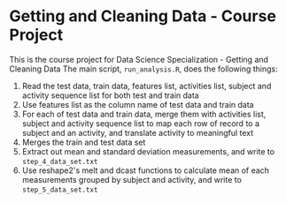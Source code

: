 # Getting and Cleaning Data - Course Project

This is the course project for Data Science Specialization - Getting and Cleaning Data
The main script, `run_analysis.R`, does the following things:

1. Read the test data, train data, features list, activities list, subject and activity sequence list for both test and train data
2. Use features list as the column name of test data and train data
3. For each of test data and train data, merge them with activities list, subject and activity sequence list to map each row of record to a subject and an activity, and translate activity to meaningful text
5. Merges the train and test data set
6. Extract out mean and standard deviation measurements, and write to `step_4_data_set.txt`
6. Use reshape2's melt and dcast functions to calculate mean of each measurements grouped by subject and activity, and write to `step_5_data_set.txt`